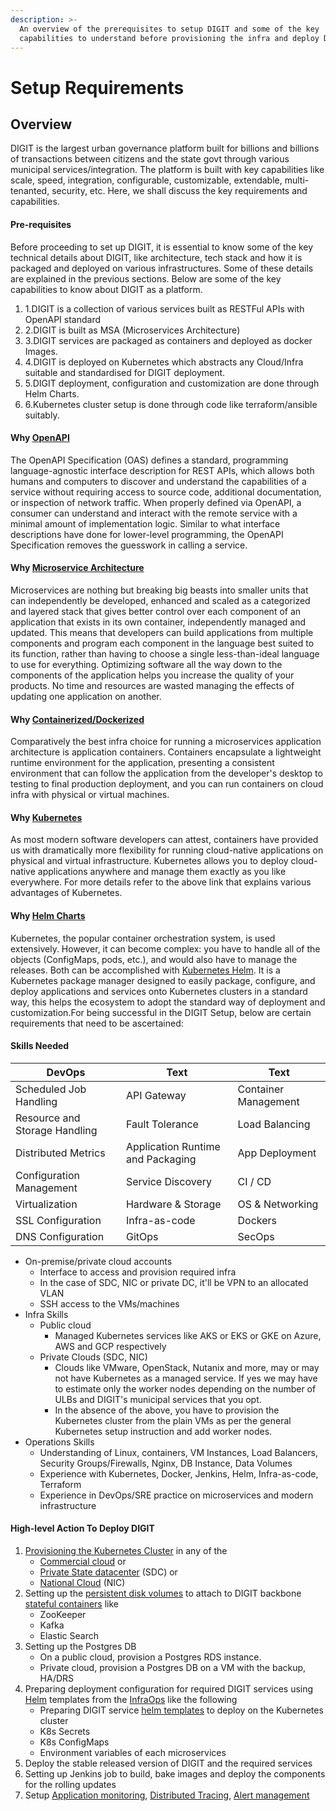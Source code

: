```yaml
---
description: >-
  An overview of the prerequisites to setup DIGIT and some of the key
  capabilities to understand before provisioning the infra and deploy DIGIT.
---
```


# Setup Requirements

## Overview <a href="#overview" id="overview"></a>

DIGIT is the largest urban governance platform built for billions and billions of transactions between citizens and the state govt through various municipal services/integration. The platform is built with key capabilities like scale, speed, integration, configurable, customizable, extendable, multi-tenanted, security, etc. Here, we shall discuss the key requirements and capabilities.

#### Pre-requisites <a href="#pre-requisites" id="pre-requisites"></a>

Before proceeding to set up DIGIT, it is essential to know some of the key technical details about DIGIT, like architecture, tech stack and how it is packaged and deployed on various infrastructures. Some of these details are explained in the previous sections. Below are some of the key capabilities to know about DIGIT as a platform.

1. 1.DIGIT is a collection of various services built as RESTFul APIs with OpenAPI standard
2. 2.DIGIT is built as MSA (Microservices Architecture)
3. 3.DIGIT services are packaged as containers and deployed as docker Images.
4. 4.DIGIT is deployed on Kubernetes which abstracts any Cloud/Infra suitable and standardised for DIGIT deployment.
5. 5.DIGIT deployment, configuration and customization are done through Helm Charts.
6. 6.Kubernetes cluster setup is done through code like terraform/ansible suitably.

#### Why [OpenAPI](https://medium.com/@ratrosy/building-apis-with-openapi-ac3c24e33ee3)​ <a href="#why-openapi" id="why-openapi"></a>

The OpenAPI Specification (OAS) defines a standard, programming language-agnostic interface description for REST APIs, which allows both humans and computers to discover and understand the capabilities of a service without requiring access to source code, additional documentation, or inspection of network traffic. When properly defined via OpenAPI, a consumer can understand and interact with the remote service with a minimal amount of implementation logic. Similar to what interface descriptions have done for lower-level programming, the OpenAPI Specification removes the guesswork in calling a service.

#### Why [Microservice Architecture](https://medium.com/hashmapinc/the-what-why-and-how-of-a-microservices-architecture-4179579423a9)​ <a href="#why-microservice-architecture" id="why-microservice-architecture"></a>

Microservices are nothing but breaking big beasts into smaller units that can independently be developed, enhanced and scaled as a categorized and layered stack that gives better control over each component of an application that exists in its own container, independently managed and updated. This means that developers can build applications from multiple components and program each component in the language best suited to its function, rather than having to choose a single less-than-ideal language to use for everything. Optimizing software all the way down to the components of the application helps you increase the quality of your products. No time and resources are wasted managing the effects of updating one application on another.

#### Why [Containerized/Dockerized](https://medium.com/@pablo.iorio/container-based-architecture-i-iii-technical-advantages-7176195456c5)​ <a href="#why-containerized-dockerized" id="why-containerized-dockerized"></a>

Comparatively the best infra choice for running a microservices application architecture is application containers. Containers encapsulate a lightweight runtime environment for the application, presenting a consistent environment that can follow the application from the developer's desktop to testing to final production deployment, and you can run containers on cloud infra with physical or virtual machines.

#### Why [Kubernetes](https://urban.digit.org/platform/installation/more-deploy-docs/setup-digit/why-kubernetes-for-digit)​ <a href="#why-kubernetes" id="why-kubernetes"></a>

As most modern software developers can attest, containers have provided us with dramatically more flexibility for running cloud-native applications on physical and virtual infrastructure. Kubernetes allows you to deploy cloud-native applications anywhere and manage them exactly as you like everywhere. For more details refer to the above link that explains various advantages of Kubernetes.

#### Why [Helm Charts](https://medium.com/@technospace/an-introduction-to-helm-charts-41be1544370c)​ <a href="#why-helm-charts" id="why-helm-charts"></a>

Kubernetes, the popular container orchestration system, is used extensively. However, it can become complex: you have to handle all of the objects (ConfigMaps, pods, etc.), and would also have to manage the releases. Both can be accomplished with [Kubernetes Helm](https://platform9.com/resource/kubernetes-helm-why-it-matters/). It is a Kubernetes package manager designed to easily package, configure, and deploy applications and services onto Kubernetes clusters in a standard way, this helps the ecosystem to adopt the standard way of deployment and customization.For being successful in the DIGIT Setup, below are certain requirements that need to be ascertained:

#### Skills Needed <a href="#skills-needed" id="skills-needed"></a>

| DevOps                        | Text                              | Text                 |
| ----------------------------- | --------------------------------- | -------------------- |
| Scheduled Job Handling        | API Gateway                       | Container Management |
| Resource and Storage Handling | Fault Tolerance                   | Load Balancing       |
| Distributed Metrics           | Application Runtime and Packaging | App Deployment       |
| Configuration Management      | Service Discovery                 | CI / CD              |
| Virtualization                | Hardware & Storage                | OS & Networking      |
| SSL Configuration             | Infra-as-code                     | Dockers              |
| DNS Configuration             | GitOps                            | SecOps               |

* On-premise/private cloud accounts
  * Interface to access and provision required infra
  * In the case of SDC, NIC or private DC, it'll be VPN to an allocated VLAN
  * SSH access to the VMs/machines
* Infra Skills
  * Public cloud
    * Managed Kubernetes services like AKS or EKS or GKE on Azure, AWS and GCP respectively
  * Private Clouds (SDC, NIC)
    * Clouds like VMware, OpenStack, Nutanix and more, may or may not have Kubernetes as a managed service. If yes we may have to estimate only the worker nodes depending on the number of ULBs and DIGIT's municipal services that you opt.
    * In the absence of the above, you have to provision the Kubernetes cluster from the plain VMs as per the general Kubernetes setup instruction and add worker nodes.
* Operations Skills
  * Understanding of Linux, containers, VM Instances, Load Balancers, Security Groups/Firewalls, Nginx, DB Instance, Data Volumes
  * Experience with Kubernetes, Docker, Jenkins, Helm, Infra-as-code, Terraform
  * Experience in DevOps/SRE practice on microservices and modern infrastructure

#### High-level Action To Deploy DIGIT <a href="#high-level-action-to-deploy-digit" id="high-level-action-to-deploy-digit"></a>

1. ​[Provisioning the Kubernetes Cluster](https://medium.com/better-programming/build-your-own-multi-node-kubernetes-cluster-with-monitoring-346a7e2ef6e2) in any of the
   * ​[Commercial cloud](https://learn.hashicorp.com/terraform?track=kubernetes#kubernetes) or
   * ​[Private State datacenter](https://medium.com/faun/10-useful-kubernetes-tools-ddffa62089cc) (SDC) or
   * ​[National Cloud](https://cloud.gov.in/services.php) (NIC)
2. Setting up the [persistent disk volumes](https://medium.com/asl19-developers/create-readwritemany-persistentvolumeclaims-on-your-kubernetes-cluster-3a8db51f98e3) to attach to DIGIT backbone [stateful containers](https://medium.com/swlh/stupid-simple-kubernetes-persistent-volumes-explained-by-examples-29f8fec08c4) like
   * ZooKeeper
   * Kafka
   * Elastic Search
3. Setting up the Postgres DB
   * On a public cloud, provision a Postgres RDS instance.
   * Private cloud, provision a Postgres DB on a VM with the backup, HA/DRS
4. Preparing deployment configuration for required DIGIT services using [Helm](https://medium.com/better-programming/docker-kubernetes-and-helm-4b5a5a87bc8f) templates from the [InfraOps](https://github.com/egovernments/Train-InfraOps) like the following
   * Preparing DIGIT service [helm templates](https://medium.com/ingeniouslysimple/deploying-kubernetes-applications-with-helm-81c9c931f9d3) to deploy on the Kubernetes cluster
   * K8s Secrets
   * K8s ConfigMaps
   * Environment variables of each microservices
5. Deploy the stable released version of DIGIT and the required services
6. Setting up Jenkins job to build, bake images and deploy the components for the rolling updates
7. Setup [Application monitoring](https://medium.com/@Alibaba\_Cloud/system-monitoring-using-prometheus-and-grafana-8007d3aaf400), [Distributed Tracing](https://medium.com/velotio-perspectives/a-comprehensive-tutorial-to-implementing-opentracing-with-jaeger-a01752e1a8ce), [Alert management](https://medium.com/@abhishekbhardwaj510/alertmanager-integration-in-prometheus-197e03bfabdf)​

​

